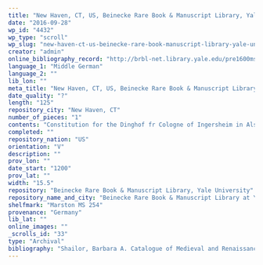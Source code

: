 ```yaml
---
title: "New Haven, CT, US, Beinecke Rare Book & Manuscript Library, Yale University, Marston MS 254"
date: "2016-09-28"
wp_id: "4432"
wp_type: "scroll"
wp_slug: "new-haven-ct-us-beinecke-rare-book-manuscript-library-yale-university-marston-ms-254"
creator: "admin"
online_bibliography_record: "http://brbl-net.library.yale.edu/pre1600ms/docs/pre1600.mars254.htm"
language_1: "Middle German"
language_2: ""
lib_lon: ""
meta_title: "New Haven, CT, US, Beinecke Rare Book & Manuscript Library, Yale University, Marston MS 254"
date_quality: "?"
length: "125"
repository_city: "New Haven, CT"
number_of_pieces: "1"
contents: "Constitution for the Dinghof fr Cologne of Ingersheim in Alsace, consisting of 16 articles"
completed: ""
repository_nation: "US"
orientation: "V"
description: ""
prov_lon: ""
date_start: "1200"
prov_lat: ""
width: "15.5"
repository: "Beinecke Rare Book & Manuscript Library, Yale University"
repository_name_and_city: "Beinecke Rare Book & Manuscript Library at Yale University, New Haven CT US"
shelfmark: "Marston MS 254"
provenance: "Germany"
lib_lat: ""
online_images: ""
_scrolls_id: "33"
type: "Archival"
bibliography: "Shailor, Barbara A. Catalogue of Medieval and Renaissance Manuscripts in the Beinecke Rare Book and Manuscript Library Yale University. Vol. III. 100. Binghamton, NY: Medieval & Renaissance Tests & Studies, 1992, 497."
---
```



